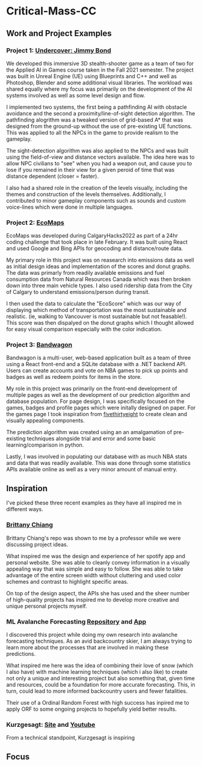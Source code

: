# Critical-Mass-CC

## Work and Project Examples
  ### Project 1: [Undercover: Jimmy Bond](https://drive.google.com/drive/folders/1rKIa_9TUR32OVxwM6uH_3rgQRAr7WhP1?usp=sharing)
  We developed this immersive 3D stealth-shooter game as a team of two for the Applied AI in Games course taken in the Fall 2021 semester. The project was built in Unreal Engine (UE) using Blueprints and C++ and well as Photoshop, Blender and some additional visual libraries. The workload was shared equally where my focus was primarily on the development of the AI systems involved as well as some level design and flow. 
  
  I implemented two systems, the first being a pathfinding AI with obstacle avoidance and the second a proximity/line-of-sight detection algorithm. The pathfinding alogrithm was a tweaked version of grid-based A* that was designed from the ground-up without the use of pre-existing UE functions. This was applied to all the NPCs in the game to provide realism to the gameplay.
  
  The sight-detection algorithm was also applied to the NPCs and was built using the field-of-view and distance vectors available. The idea here was to allow NPC civilians to "see" when you had a weapon out, and cause you to lose if you remained in their view for a given peroid of time that was distance dependent (closer = faster).
  
  I also had a shared role in the creation of the levels visually, including the themes and construction of the levels themselves. Additionally, I contributed to minor gameplay components such as sounds and custom voice-lines which were done in multiple languages.
  
  ### Project 2: [EcoMaps](https://github.com/MarkusP1/CalgaryHacks2022)
  EcoMaps was developed during CalgaryHacks2022 as part of a 24hr coding challenge that took place in late February. It was built using React and used Google and Bing APIs for geocoding and distance/route data. 
  
  My primary role in this project was on reasearch into emissions data as well as initial design ideas and implementation of the scores and donut graphs.
  The data was primarly from readily available emissions and fuel consumption data from Natural Resources Canada which was then broken down into three main vehicle types. I also used ridership data from the City of Calgary to understand emissions/person during transit. 
 
 I then used the data to calculate the "EcoScore" which was our way of displaying which method of transportation was the most sustainable and realistic. (ie, walking to Vancouver is most sustainable but not feasable!).
  This score was then dispalyed on the donut graphs which I thought allowed for easy visual comparison especially with the color indication.
  
  ### Project 3: [Bandwagon](https://github.com/MarkusP1/Bandwagon)
  Bandwagon is a multi-user, web-based application built as a team of three using a React front-end and a SQLite database with a .NET backend API. Users can create accounts and vote on NBA games to pick up points and badges as well as redeem points for items in the store.
  
  My role in this project was primarily on the front-end development of multiple pages as well as the development of our prediction algorithm and database population.
  For page design, I was specifically focused on the games, badges and profile pages which were initally designed on paper. For the games page I took inspiration from [fivethirtyeight](https://fivethirtyeight.com/) to create clean and visually appealing components. 
  
  The prediction algorithm was created using an an amalgamation of pre-existing techniques alongside trial and error and some basic learning/comparison in python.
  
  Lastly, I was involved in populating our database with as much NBA stats and data that was readily available. This was done through some statistics APIs available online as well as a very minor amount of manual entry.


## Inspiration
I've picked these three recent examples as they have all inspired me in different ways.

 ### [Brittany Chiang](https://github.com/bchiang7)
  Brittany Chiang's repo was shown to me by a professor while we were discussing project ideas. 
  
  What inspired me was the design and experience of her spotify app and personal website. She was able to cleanly convey information in a visually appealing way that was simple and easy to follow. She was able to take advantage of the entire screen width without cluttering and used color schemes and contrast to highlight specific areas.
 
 On top of the design aspect, the APIs she has used and the sheer number of high-quality projects has inspired me to develop more creative and unique personal projects myself.
  ### ML Avalanche Forecasting [Repository](https://github.com/SBeairsto/Avalanche_project) and [App](https://avalanche.shinyapps.io/seatosky/?fbclid=IwAR3DoIDe5qAXSPFprox-04GYM2GWhihwrptnqdl-4tnjpH2XwAIUwnkWeHw)
  
  I discovered this project while doing my own research into avalanche forecasting techniques. As an avid backcountry skier, I am always trying to learn more about the processes that are involved in making these predictions.
  
  What inspired me here was the idea of combining their love of snow (which I also have) with machine learning techniques (which i also like) to create not only a unique and interesting project but also something that, given time and resources, could be a foundation for more accurate forecasting. This, in turn, could lead to more informed backcountry users and fewer fatalities. 
  
 Their use of a Ordinal Random Forest with high success has inpired me to apply ORF to some ongoing projects to hopefully yield better results. 
  
  
  ### Kurzgesagt: [Site](https://kurzgesagt.org/) and [Youtube](https://www.youtube.com/channel/UCsXVk37bltHxD1rDPwtNM8Q)
  
  From a technical standpoint, Kurzgesagt is inspiring 
  

## Focus
